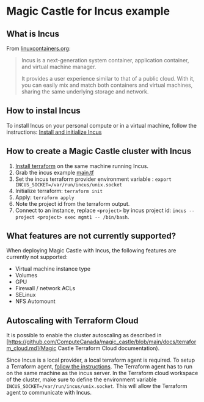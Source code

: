 # Magic Castle for Incus example

## What is Incus

From [linuxcontainers.org](https://linuxcontainers.org/incus/#what-is-incus):
> Incus is a next-generation system container, application container, and virtual machine manager.
>
> It provides a user experience similar to that of a public cloud. With it, you can easily mix and match both containers and virtual machines, sharing the same underlying storage and network.


## How to instal Incus

To install Incus on your personal compute or in a virtual machine,
follow the instructions: [Install and initialize Incus](https://linuxcontainers.org/incus/docs/main/tutorial/first_steps/#install-and-initialize-incus)

## How to create a Magic Castle cluster with Incus

1. [Install terraform](https://developer.hashicorp.com/terraform/install) on the same machine running Incus.
2. Grab the incus example [main.tf](./main.tf)
3. Set the incus terraform provider environment variable : `export INCUS_SOCKET=/var/run/incus/unix.socket`
4. Initialize terraform: `terraform init`
5. Apply: `terraform apply`
6. Note the project id from the terraform output.
7. Connect to an instance, replace `<project>` by incus project id: `incus --project <project> exec mgmt1 -- /bin/bash`.

## What features are not currently supported?

When deploying Magic Castle with Incus, the following features are currently not supported:
- Virtual machine instance type
- Volumes
- GPU
- Firewall / network ACLs
- SELinux
- NFS Automount


## Autoscaling with Terraform Cloud

It is possible to enable the cluster autoscaling as described in
[https://github.com/ComputeCanada/magic_castle/blob/main/docs/terraform_cloud.md](Magic Castle Terraform Cloud documentation).

Since Incus is a local provider, a local terraform agent is required.
To setup a Terraform agent, [follow the instructions](https://developer.hashicorp.com/terraform/tutorials/cloud/cloud-agents).
The Terraform agent has to run on the same machine as the incus server. In the Terraform cloud workspace of the cluster, make
sure to define the environment variable `INCUS_SOCKET=/var/run/incus/unix.socket`. This will allow the Terraform agent to
communicate with Incus.

